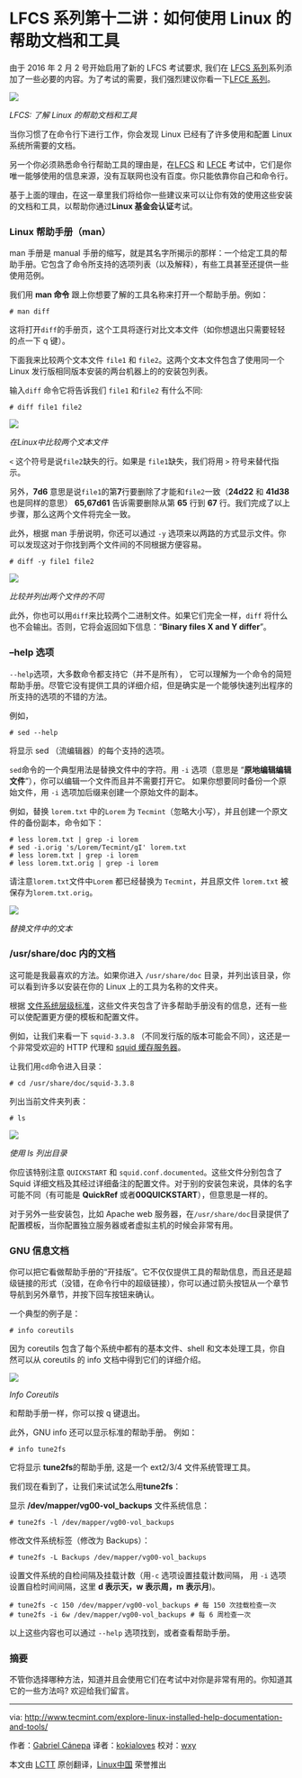 LFCS 系列第十二讲：如何使用 Linux 的帮助文档和工具
==================================================================================

由于 2016 年 2 月 2 号开始启用了新的 LFCS 考试要求,  我们在 [LFCS 系列][1]系列添加了一些必要的内容。为了考试的需要，我们强烈建议你看一下[LFCE 系列][2]。

![](http://www.tecmint.com/wp-content/uploads/2016/03/Explore-Linux-with-Documentation-and-Tools.png)

*LFCS: 了解 Linux 的帮助文档和工具*

当你习惯了在命令行下进行工作，你会发现 Linux 已经有了许多使用和配置 Linux 系统所需要的文档。

另一个你必须熟悉命令行帮助工具的理由是，在[LFCS][3] 和 [LFCE][4] 考试中，它们是你唯一能够使用的信息来源，没有互联网也没有百度。你只能依靠你自己和命令行。

基于上面的理由，在这一章里我们将给你一些建议来可以让你有效的使用这些安装的文档和工具，以帮助你通过**Linux 基金会认证**考试。

### Linux 帮助手册（man）

man 手册是  manual 手册的缩写，就是其名字所揭示的那样：一个给定工具的帮助手册。它包含了命令所支持的选项列表（以及解释），有些工具甚至还提供一些使用范例。

我们用 **man 命令** 跟上你想要了解的工具名称来打开一个帮助手册。例如：

```
# man diff
```

这将打开`diff`的手册页，这个工具将逐行对比文本文件（如你想退出只需要轻轻的点一下 q 键）。

下面我来比较两个文本文件 `file1` 和 `file2`。这两个文本文件包含了使用同一个 Linux 发行版相同版本安装的两台机器上的的安装包列表。

输入`diff` 命令它将告诉我们 `file1` 和`file2` 有什么不同:

```
# diff file1 file2
```

![](http://www.tecmint.com/wp-content/uploads/2016/03/Compare-Two-Text-Files-in-Linux.png)

*在Linux中比较两个文本文件*

`<` 这个符号是说`file2`缺失的行。如果是 `file1`缺失，我们将用 `>` 符号来替代指示。

另外，**7d6** 意思是说`file1`的第**7**行要删除了才能和`file2`一致（**24d22** 和 **41d38** 也是同样的意思） **65,67d61** 告诉需要删除从第 **65** 行到 **67** 行。我们完成了以上步骤，那么这两个文件将完全一致。

此外，根据 man 手册说明，你还可以通过 `-y` 选项来以两路的方式显示文件。你可以发现这对于你找到两个文件间的不同根据方便容易。

```
# diff -y file1 file2
```

![](http://www.tecmint.com/wp-content/uploads/2016/03/Compare-and-List-Difference-of-Two-Files.png)

*比较并列出两个文件的不同*

此外，你也可以用`diff`来比较两个二进制文件。如果它们完全一样，`diff` 将什么也不会输出。否则，它将会返回如下信息：“**Binary files X and Y differ**”。

### –help 选项

`--help`选项，大多数命令都支持它（并不是所有）， 它可以理解为一个命令的简短帮助手册。尽管它没有提供工具的详细介绍，但是确实是一个能够快速列出程序的所支持的选项的不错的方法。

例如，

```
# sed --help
```

将显示 sed （流编辑器）的每个支持的选项。

`sed`命令的一个典型用法是替换文件中的字符。用 `-i` 选项（意思是 “**原地编辑编辑文件**”），你可以编辑一个文件而且并不需要打开它。 如果你想要同时备份一个原始文件，用 `-i` 选项加后缀来创建一个原始文件的副本。

例如，替换 `lorem.txt` 中的`Lorem` 为 `Tecmint`（忽略大小写），并且创建一个原文件的备份副本，命令如下：

```
# less lorem.txt | grep -i lorem
# sed -i.orig 's/Lorem/Tecmint/gI' lorem.txt
# less lorem.txt | grep -i lorem
# less lorem.txt.orig | grep -i lorem
```

请注意`lorem.txt`文件中`Lorem` 都已经替换为 `Tecmint`，并且原文件 `lorem.txt` 被保存为`lorem.txt.orig`。

![](http://www.tecmint.com/wp-content/uploads/2016/03/Replace-A-String-in-File.png)

*替换文件中的文本*

### /usr/share/doc 内的文档

这可能是我最喜欢的方法。如果你进入 `/usr/share/doc` 目录，并列出该目录，你可以看到许多以安装在你的 Linux 上的工具为名称的文件夹。

根据 [文件系统层级标准][5]，这些文件夹包含了许多帮助手册没有的信息，还有一些可以使配置更方便的模板和配置文件。

例如，让我们来看一下 `squid-3.3.8` （不同发行版的版本可能会不同），这还是一个非常受欢迎的 HTTP 代理和 [squid 缓存服务器][6]。

让我们用`cd`命令进入目录：

```
# cd /usr/share/doc/squid-3.3.8
```

列出当前文件夹列表：

```
# ls
```

![](http://www.tecmint.com/wp-content/uploads/2016/03/List-Files-in-Linux.png)

*使用 ls 列出目录*

你应该特别注意 `QUICKSTART` 和 `squid.conf.documented`。这些文件分别包含了 Squid 详细文档及其经过详细备注的配置文件。对于别的安装包来说，具体的名字可能不同（有可能是 **QuickRef** 或者**00QUICKSTART**），但意思是一样的。

对于另外一些安装包，比如 Apache web 服务器，在`/usr/share/doc`目录提供了配置模板，当你配置独立服务器或者虚拟主机的时候会非常有用。

### GNU 信息文档

你可以把它看做帮助手册的“开挂版”。它不仅仅提供工具的帮助信息，而且还是超级链接的形式（没错，在命令行中的超级链接），你可以通过箭头按钮从一个章节导航到另外章节，并按下回车按钮来确认。

一个典型的例子是：

```
# info coreutils
```

因为 coreutils 包含了每个系统中都有的基本文件、shell 和文本处理工具，你自然可以从 coreutils 的 info 文档中得到它们的详细介绍。

![](http://www.tecmint.com/wp-content/uploads/2016/03/Info-Coreutils.png)

*Info Coreutils*

和帮助手册一样，你可以按 q 键退出。

此外，GNU info 还可以显示标准的帮助手册。 例如：

```
# info tune2fs
```

它将显示 **tune2fs**的帮助手册, 这是一个 ext2/3/4 文件系统管理工具。

我们现在看到了，让我们来试试怎么用**tune2fs**：

显示 **/dev/mapper/vg00-vol_backups** 文件系统信息：

```
# tune2fs -l /dev/mapper/vg00-vol_backups
```

修改文件系统标签（修改为 Backups）：

```
# tune2fs -L Backups /dev/mapper/vg00-vol_backups
```

设置文件系统的自检间隔及挂载计数（用`-c` 选项设置挂载计数间隔， 用  `-i` 选项设置自检时间间隔，这里 **d 表示天，w 表示周，m 表示月**)。

```
# tune2fs -c 150 /dev/mapper/vg00-vol_backups # 每 150 次挂载检查一次
# tune2fs -i 6w /dev/mapper/vg00-vol_backups # 每 6 周检查一次
```

以上这些内容也可以通过 `--help` 选项找到，或者查看帮助手册。

### 摘要

不管你选择哪种方法，知道并且会使用它们在考试中对你是非常有用的。你知道其它的一些方法吗? 欢迎给我们留言。

--------------------------------------------------------------------------------

via: http://www.tecmint.com/explore-linux-installed-help-documentation-and-tools/

作者：[Gabriel Cánepa][a]
译者：[kokialoves](https://github.com/kokialoves)
校对：[wxy](https://github.com/wxy)

本文由 [LCTT](https://github.com/LCTT/TranslateProject) 原创翻译，[Linux中国](https://linux.cn/) 荣誉推出

[a]:http://www.tecmint.com/author/gacanepa/
[1]: https://linux.cn/article-7161-1.html
[2]: http://www.tecmint.com/installing-network-services-and-configuring-services-at-system-boot/
[3]: https://linux.cn/article-7161-1.html
[4]: http://www.tecmint.com/installing-network-services-and-configuring-services-at-system-boot/
[5]: https://linux.cn/article-6132-1.html
[6]: http://www.tecmint.com/configure-squid-server-in-linux/
[7]: http://www.tecmint.com/sed-command-to-create-edit-and-manipulate-files-in-linux/

